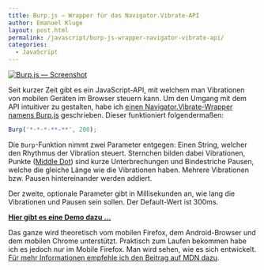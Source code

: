 ```yaml
---
title: Burp.js — Wrapper für das Navigator.Vibrate-API
author: Emanuel Kluge
layout: post.html
permalink: /javascript/burp-js-wrapper-navigator-vibrate-api/
categories:
  - JavaScript
---
```


[<noscript data-src="/wp-content/uploads/2013/03/burp-js-screenshot.png" data-alt="Burp.js &mdash; Screenshot">
<img src="/wp-content/uploads/2013/03/burp-js-screenshot.png" alt="Burp.js &mdash; Screenshot">
</noscript>][github]

Seit kurzer Zeit gibt es ein JavaScript-API, mit welchem man Vibrationen von mobilen Geräten im Browser steuern kann. Um den Umgang mit dem API intuitiver zu gestalten, habe ich [einen Navigator.Vibrate-Wrapper namens Burp.js][repo] geschrieben. Dieser funktioniert folgendermaßen:

```javascript
Burp('*·*·*·**-**', 200);
```

Die `Burp`-Funktion nimmt zwei Parameter entgegen: Einen String, welcher den Rhythmus der Vibration steuert. Sternchen bilden dabei Vibrationen, Punkte ([Middle Dot][middledot]) sind kurze Unterbrechungen und Bindestriche Pausen, welche die gleiche Länge wie die Vibrationen haben. Mehrere Vibrationen bzw. Pausen hintereinander werden addiert.

Der zweite, optionale Parameter gibt in Millisekunden an, wie lang die Vibrationen und Pausen sein sollen. Der Default-Wert ist 300ms.

**[Hier gibt es eine Demo dazu &hellip;][github]**

Das ganze wird theoretisch vom mobilen Firefox, dem Android-Browser und dem mobilen Chrome unterstützt. Praktisch zum Laufen bekommen habe ich es jedoch nur im Mobile Firefox. Man wird sehen, wie es sich entwickelt. [Für mehr Informationen empfehle ich den Beitrag auf MDN dazu][mdn].

[github]: http://herschel666.github.com/Burp.js/
[repo]: https://github.com/herschel666/Burp.js
[middledot]: http://www.fileformat.info/info/unicode/char/b7/index.htm
[mdn]: https://developer.mozilla.org/en-US/docs/DOM/window.navigator.vibrate
